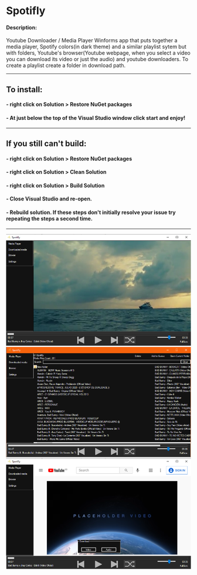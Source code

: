 # Spotifly

#### Description:
Youtube Downloader / Media Player
Winforms app that puts together a media player, Spotify colors(in dark theme) and a similar playlist sytem but with folders, Youtube's browser(Youtube webpage, when you select a video you can download its video or just the audio) and youtube downloaders.  To create a playlist create a folder in download path.

---

## To install:

#### - right click on Solution > Restore NuGet packages

#### - At just below the top of the Visual Studio window click start and enjoy!
---
## If you still can't build:

#### - right click on Solution > Restore NuGet packages
#### - right click on Solution > Clean Solution
#### - right click on Solution > Build Solution
#### - Close Visual Studio and re-open.
#### - Rebuild solution. If these steps don't initially resolve your issue try repeating the steps a second time.
---
![Main-Page](https://github.com/GGasset/Spotifly/blob/main/Images/Main-Page.png?raw=true)
![Downloaded-Media-List](https://github.com/GGasset/Spotifly/blob/main/Images/Downloaded%20media.png?raw=true)
![Youtube-Browser](https://github.com/GGasset/Spotifly/blob/main/Images/Youtube%20Browser.png)
